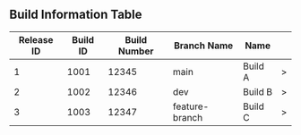 <!DOCTYPE html>
<html lang="en">
<head>
    <meta charset="UTF-8">
    <meta name="viewport" content="width=device-width, initial-scale=1.0">
    <title>Bootstrap 4 Table with Search and Expand/Collapse</title>
    <link rel="stylesheet" href="https://maxcdn.bootstrapcdn.com/bootstrap/4.5.2/css/bootstrap.min.css">
    <link rel="stylesheet" href="https://cdn.datatables.net/1.10.21/css/dataTables.bootstrap4.min.css">
    <style>
        .details-container {
            display: none;
        }
        .details-show {
            display: table-row;
        }
        .no-border td {
            border: none !important;
        }
        .toggle-button {
            cursor: pointer;
        }
    </style>
</head>
<body>
<div class="container mt-5">
    <h2 class="mb-4">Build Information Table</h2>
    <table id="buildTable" class="table table-striped table-bordered">
        <thead>
            <tr>
                <th>Release ID</th>
                <th>Build ID</th>
                <th>Build Number</th>
                <th>Branch Name</th>
                <th>Name</th>
                <th></th>
            </tr>
        </thead>
        <tbody>
            <tr data-child='[{"environment":"Production","execution_date":"2024-06-01","execution_time":"12:00 PM","downloads":["link1","link2"]},{"environment":"Staging","execution_date":"2024-06-02","execution_time":"1:00 PM","downloads":["link3"]}]'>
                <td>1</td>
                <td>1001</td>
                <td>12345</td>
                <td>main</td>
                <td>Build A</td>
                <td class="toggle-button">></td>
            </tr>
            <tr data-child='[{"environment":"Development","execution_date":"2024-06-02","execution_time":"1:00 PM","downloads":["link4"]}]'>
                <td>2</td>
                <td>1002</td>
                <td>12346</td>
                <td>dev</td>
                <td>Build B</td>
                <td class="toggle-button">></td>
            </tr>
            <tr data-child='[{"environment":"Testing","execution_date":"2024-06-03","execution_time":"2:00 PM","downloads":["link5","link6"]}]'>
                <td>3</td>
                <td>1003</td>
                <td>12347</td>
                <td>feature-branch</td>
                <td>Build C</td>
                <td class="toggle-button">></td>
            </tr>
            <!-- Add more rows as needed -->
        </tbody>
    </table>
</div>

<script src="https://code.jquery.com/jquery-3.5.1.js"></script>
<script src="https://cdn.datatables.net/1.10.21/js/jquery.dataTables.min.js"></script>
<script src="https://cdn.datatables.net/1.10.21/js/dataTables.bootstrap4.min.js"></script>
<script>
$(document).ready(function() {
    var table = $('#buildTable').DataTable({
        "order": [],
        "columnDefs": [
            { "orderable": false, "targets": -1 }
        ]
    });

    // Toggle the details
    $('#buildTable').on('click', 'tbody tr', function() {
        var tr = $(this).closest('tr');
        var row = table.row(tr);
        var button = tr.find('.toggle-button');

        if (row.child.isShown()) {
            row.child.hide();
            button.html('>');
        } else {
            var data = tr.data('child');
            var detailsHtml = data.map(detail => `
                <div class="no-border">
                    <strong>Environment:</strong> ${detail.environment}<br>
                    <strong>Execution Date:</strong> ${detail.execution_date}<br>
                    <strong>Execution Time:</strong> ${detail.execution_time}<br>
                    <strong>Downloads:</strong>
                    <ul>
                        ${detail.downloads.map(link => `<li><a href="#">${link}</a></li>`).join('')}
                    </ul>
                </div>
            `).join('<hr>'); // Separate details with a horizontal rule
            row.child(detailsHtml).show();
            button.html('v');
        }
    });
});
</script>
</body>
</html>

